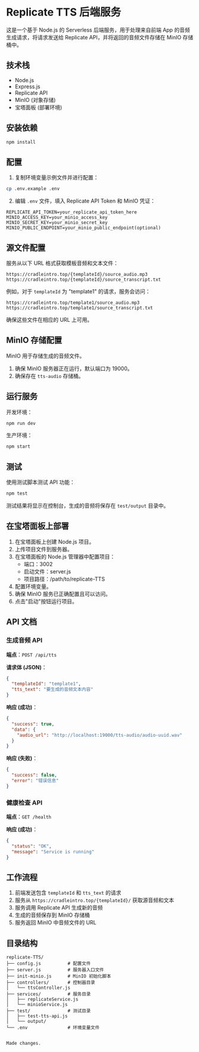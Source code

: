 # Replicate TTS 后端服务

这是一个基于 Node.js 的 Serverless 后端服务，用于处理来自前端 App 的音频生成请求，将请求发送给 Replicate API，并将返回的音频文件存储在 MinIO 存储桶中。

## 技术栈

- Node.js
- Express.js
- Replicate API
- MinIO (对象存储)
- 宝塔面板 (部署环境)

## 安装依赖

```bash
npm install
```

## 配置

1. 复制环境变量示例文件并进行配置：

```bash
cp .env.example .env
```

2. 编辑 `.env` 文件，填入 Replicate API Token 和 MinIO 凭证：

```
REPLICATE_API_TOKEN=your_replicate_api_token_here
MINIO_ACCESS_KEY=your_minio_access_key
MINIO_SECRET_KEY=your_minio_secret_key
MINIO_PUBLIC_ENDPOINT=your_minio_public_endpoint(optional)
```

## 源文件配置

服务从以下 URL 格式获取模板音频和文本文件：

```
https://cradleintro.top/{templateId}/source_audio.mp3
https://cradleintro.top/{templateId}/source_transcript.txt
```

例如，对于 `templateId` 为 "template1" 的请求，服务会访问：

```
https://cradleintro.top/template1/source_audio.mp3
https://cradleintro.top/template1/source_transcript.txt
```

确保这些文件在相应的 URL 上可用。

## MinIO 存储配置

MinIO 用于存储生成的音频文件。

1. 确保 MinIO 服务器正在运行，默认端口为 19000。
2. 确保存在 `tts-audio` 存储桶。

## 运行服务

开发环境：

```bash
npm run dev
```

生产环境：

```bash
npm start
```

## 测试

使用测试脚本测试 API 功能：

```bash
npm test
```

测试结果将显示在控制台，生成的音频将保存在 `test/output` 目录中。

## 在宝塔面板上部署

1. 在宝塔面板上创建 Node.js 项目。
2. 上传项目文件到服务器。
3. 在宝塔面板的 Node.js 管理器中配置项目：
   - 端口：3002
   - 启动文件：server.js
   - 项目路径：/path/to/replicate-TTS
4. 配置环境变量。
5. 确保 MinIO 服务已正确配置且可以访问。
6. 点击"启动"按钮运行项目。

## API 文档

### 生成音频 API

**端点**：`POST /api/tts`

**请求体 (JSON)**：
```json
{
  "templateId": "template1",
  "tts_text": "要生成的音频文本内容"
}
```

**响应 (成功)**：
```json
{
  "success": true,
  "data": {
    "audio_url": "http://localhost:19000/tts-audio/audio-uuid.wav"
  }
}
```

**响应 (失败)**：
```json
{
  "success": false,
  "error": "错误信息"
}
```

### 健康检查 API

**端点**：`GET /health`

**响应 (成功)**：
```json
{
  "status": "OK",
  "message": "Service is running"
}
```

## 工作流程

1. 前端发送包含 `templateId` 和 `tts_text` 的请求
2. 服务从 `https://cradleintro.top/{templateId}/` 获取源音频和文本
3. 服务调用 Replicate API 生成新的音频
4. 生成的音频保存到 MinIO 存储桶
5. 服务返回 MinIO 中音频文件的 URL

## 目录结构

```
replicate-TTS/
├── config.js          # 配置文件
├── server.js          # 服务器入口文件
├── init-minio.js      # MinIO 初始化脚本
├── controllers/       # 控制器目录
│   └── ttsController.js
├── services/          # 服务目录
│   ├── replicateService.js
│   └── minioService.js
├── test/              # 测试目录
│   ├── test-tts-api.js
│   └── output/
└── .env               # 环境变量文件
```
```

Made changes.